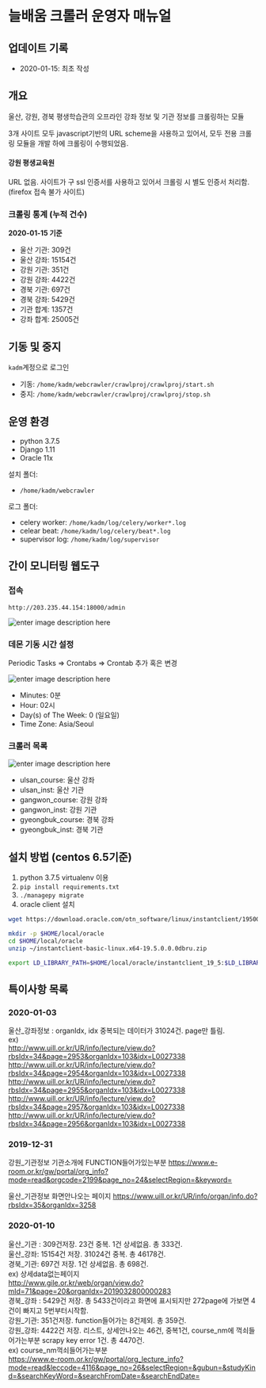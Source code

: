 
# 늘배움 크롤러 운영자 매뉴얼

## 업데이트 기록

- 2020-01-15: 최초 작성

## 개요

울산, 강원, 경북 평생학습관의 오프라인 강좌 정보 및 기관 정보를 크롤링하는 모듈

3개 사이트 모두 javascript기반의 URL scheme을 사용하고 있어서, 모두 전용 크롤링 모듈을 개발 하에 크롤링이 수행되었음.

#### 강원 평생교육원

URL 없음.
사이트가 구 ssl 인증서를 사용하고 있어서 크롤링 시 별도 인증서 처리함. (firefox 접속 불가 사이트)

### 크롤링 통계 (누적 건수)

**2020-01-15 기준**

- 울산 기관: 309건
- 울산 강좌: 15154건
- 강원 기관: 351건 
- 강원 강좌: 4422건
- 경북 기관: 697건
- 경북 강좌: 5429건
- 기관 합계: 1357건
- 강좌 합계: 25005건

## 기동 및 중지

`kadm`계정으로 로그인  

-  기동: `/home/kadm/webcrawler/crawlproj/crawlproj/start.sh`
- 중지: `/home/kadm/webcrawler/crawlproj/crawlproj/stop.sh`

## 운영 환경

- python 3.7.5
- Django 1.11
- Oracle 11x

설치 폴더: 

- `/home/kadm/webcrawler`

로그 폴더:  

- celery worker: `/home/kadm/log/celery/worker*.log`
- celear beat: `/home/kadm/log/celery/beat*.log`
- supervisor log:  `/home/kadm/log/supervisor`

## 간이 모니터링 웹도구

### 접속

`http://203.235.44.154:18000/admin`


![enter image description here](https://github.com/shevious/webcrawler/blob/master/screenshot/adminmain.png?raw=true)
### 데몬 기동 시간 설정

Periodic Tasks ⇒ Crontabs ⇒ Crontab 추가 혹은 변경

![enter image description here](https://github.com/shevious/webcrawler/blob/master/screenshot/admincron.png?raw=true)
- Minutes: 0분  
- Hour: 02시  
- Day(s) of The Week: 0 (일요일)   
- Time Zone: Asia/Seoul  

### 크롤러 목록

![enter image description here](https://github.com/shevious/webcrawler/blob/master/screenshot/admintasklist.png?raw=true)
- ulsan_course: 울산 강좌
- ulsan_inst: 울산 기관
- gangwon_course: 강원 강좌
- gangwon_inst: 강원 기관
- gyeongbuk_course: 경북 강좌
- gyeongbuk_inst: 경북 기관

## 설치 방법 (centos 6.5기준)

1. python 3.7.5 virtualenv 이용
2. `pip install requirements.txt`
3. `./managepy migrate`
4. oracle client 설치

```bash
wget https://download.oracle.com/otn_software/linux/instantclient/195000/instantclient-basic-linux.x64-19.5.0.0.0dbru.zip

mkdir -p $HOME/local/oracle
cd $HOME/local/oracle
unzip ~/instantclient-basic-linux.x64-19.5.0.0.0dbru.zip

export LD_LIBRARY_PATH=$HOME/local/oracle/instantclient_19_5:$LD_LIBRARY_PATH
```

## 특이사항 목록

### 2020-01-03

울산_강좌정보 : organIdx, idx 중복되는 데이터가 31024건. page만 틀림.  
ex)  
http://www.uill.or.kr/UR/info/lecture/view.do?rbsIdx=34&page=2953&organIdx=103&idx=L0027338  
http://www.uill.or.kr/UR/info/lecture/view.do?rbsIdx=34&page=2954&organIdx=103&idx=L0027338  
http://www.uill.or.kr/UR/info/lecture/view.do?rbsIdx=34&page=2955&organIdx=103&idx=L0027338  
http://www.uill.or.kr/UR/info/lecture/view.do?rbsIdx=34&page=2957&organIdx=103&idx=L0027338  
http://www.uill.or.kr/UR/info/lecture/view.do?rbsIdx=34&page=2956&organIdx=103&idx=L0027338  


### 2019-12-31

강원_기관정보 기관소개에 FUNCTION들어가있는부분
https://www.e-room.or.kr/gw/portal/org_info?mode=read&orgcode=2199&page_no=24&selectRegion=&keyword=

울산_기관정보 화면안나오는 페이지
https://www.uill.or.kr/UR/info/organ/info.do?rbsIdx=35&organIdx=3258  

### 2020-01-10

울산_기관 :  309건저장. 23건 중복. 1건 상세없음. 총 333건.  
울산_강좌: 15154건 저장. 31024건 중복.   총 46178건.  
경북_기관: 697건 저장. 1건 상세없음. 총 698건.  
ex) 상세data없는페이지  
http://www.gile.or.kr/web/organ/view.do?mId=71&page=20&organIdx=2019032800000283  
경북_강좌 : 5429건 저장. 총 5433건이라고 화면에 표시되지만 272page에 가보면 4건이 빠지고 5번부터시작함.  
강원_기관: 351건저장. function들어가는 8건제외. 총 359건.  
강원_강좌: 4422건 저장. 리스트, 상세안나오는 46건, 중복1건, course_nm에 꺽쇠들어가는부분 scrapy key error 1건. 총 4470건.  
ex) course_nm꺽쇠들어가는부분  
https://www.e-room.or.kr/gw/portal/org_lecture_info?mode=read&leccode=4116&page_no=26&selectRegion=&gubun=&studyKind=&searchKeyWord=&searchFromDate=&searchEndDate=  
<!--stackedit_data:
eyJoaXN0b3J5IjpbMTA5NDM2MzE3NCwxODAwNjM2Mjc5LC0xMj
gwMjczNzgxLC0xMjg0NjIzNTg1LDExMzAwOTg2NTksNTkxNzU0
NjM1XX0=
-->